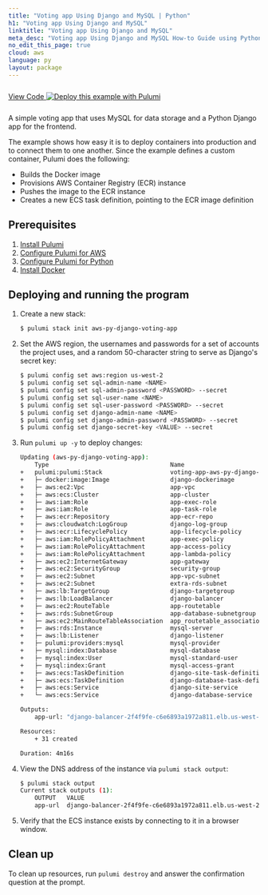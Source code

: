 ```yaml
---
title: "Voting app Using Django and MySQL | Python"
h1: "Voting app Using Django and MySQL"
linktitle: "Voting app Using Django and MySQL"
meta_desc: "Voting app Using Django and MySQL How-to Guide using Python"
no_edit_this_page: true
cloud: aws
language: py
layout: package
---
```


<!-- WARNING: this page was generated by a tool. Do not edit it by hand. -->
<!-- To change it, please see https://github.com/pulumi/registry/tree/master/tools/mktutorial. -->

<p class="mb-4 inline-flex items-center">
    <a class="rounded-md font-display text-lg text-white bg-white border-2 border-blue-600 px-3 mr-2 whitespace-no-wrap hover:text-white" style="height: 45px; line-height: 41px;" href="https://github.com/pulumi/examples/tree/master/aws-py-django-voting-app" target="_blank">
        <span class="flex items-center">
            <i class="fab fa-github pr-1.5"></i>
            <span>View Code</span>
        </span>
    </a>
    <a href="https://app.pulumi.com/new?template=https://github.com/pulumi/examples/blob/master/aws-py-django-voting-app/README.md" target="_blank">
        <img src="https://get.pulumi.com/new/button.svg" alt="Deploy this example with Pulumi">
    </a>
</p>


A simple voting app that uses MySQL for data storage and a Python Django app for the frontend.

The example shows how easy it is to deploy containers into production and to connect them to one another. Since the example defines a custom container, Pulumi does the following:

- Builds the Docker image
- Provisions AWS Container Registry (ECR) instance
- Pushes the image to the ECR instance
- Creates a new ECS task definition, pointing to the ECR image definition

## Prerequisites

1. [Install Pulumi](https://www.pulumi.com/docs/get-started/install/)
1. [Configure Pulumi for AWS](https://www.pulumi.com/docs/intro/cloud-providers/aws/setup/)
1. [Configure Pulumi for Python](https://www.pulumi.com/docs/intro/languages/python/)
1. [Install Docker](https://docs.docker.com/engine/installation/)

## Deploying and running the program

1. Create a new stack:

    ```bash
    $ pulumi stack init aws-py-django-voting-app
    ```

1. Set the AWS region, the usernames and passwords for a set of accounts the project uses, and a random 50-character string to serve as Django's secret key:

    ```bash
    $ pulumi config set aws:region us-west-2
    $ pulumi config set sql-admin-name <NAME>
    $ pulumi config set sql-admin-password <PASSWORD> --secret
    $ pulumi config set sql-user-name <NAME>
    $ pulumi config set sql-user-password <PASSWORD> --secret
    $ pulumi config set django-admin-name <NAME>
    $ pulumi config set django-admin-password <PASSWORD> --secret
    $ pulumi config set django-secret-key <VALUE> --secret
    ```

1. Run `pulumi up -y` to deploy changes:

    ```bash
    Updating (aws-py-django-voting-app):
        Type                                  Name                              Status      Info
    +   pulumi:pulumi:Stack                   voting-app-aws-py-django-voting-app  created
    +   ├─ docker:image:Image                 django-dockerimage                created     1 warning
    +   ├─ aws:ec2:Vpc                        app-vpc                           created
    +   ├─ aws:ecs:Cluster                    app-cluster                       created
    +   ├─ aws:iam:Role                       app-exec-role                     created
    +   ├─ aws:iam:Role                       app-task-role                     created
    +   ├─ aws:ecr:Repository                 app-ecr-repo                      created
    +   ├─ aws:cloudwatch:LogGroup            django-log-group                  created
    +   ├─ aws:ecr:LifecyclePolicy            app-lifecycle-policy              created
    +   ├─ aws:iam:RolePolicyAttachment       app-exec-policy                   created
    +   ├─ aws:iam:RolePolicyAttachment       app-access-policy                 created
    +   ├─ aws:iam:RolePolicyAttachment       app-lambda-policy                 created
    +   ├─ aws:ec2:InternetGateway            app-gateway                       created
    +   ├─ aws:ec2:SecurityGroup              security-group                    created
    +   ├─ aws:ec2:Subnet                     app-vpc-subnet                    created
    +   ├─ aws:ec2:Subnet                     extra-rds-subnet                  created
    +   ├─ aws:lb:TargetGroup                 django-targetgroup                created
    +   ├─ aws:lb:LoadBalancer                django-balancer                   created
    +   ├─ aws:ec2:RouteTable                 app-routetable                    created
    +   ├─ aws:rds:SubnetGroup                app-database-subnetgroup          created
    +   ├─ aws:ec2:MainRouteTableAssociation  app_routetable_association        created
    +   ├─ aws:rds:Instance                   mysql-server                      created
    +   ├─ aws:lb:Listener                    django-listener                   created
    +   ├─ pulumi:providers:mysql             mysql-provider                    created
    +   ├─ mysql:index:Database               mysql-database                    created
    +   ├─ mysql:index:User                   mysql-standard-user               created
    +   ├─ mysql:index:Grant                  mysql-access-grant                created
    +   ├─ aws:ecs:TaskDefinition             django-site-task-definition       created
    +   ├─ aws:ecs:TaskDefinition             django-database-task-definition   created
    +   ├─ aws:ecs:Service                    django-site-service               created
    +   └─ aws:ecs:Service                    django-database-service           created

    Outputs:
        app-url: "django-balancer-2f4f9fe-c6e6893a1972a811.elb.us-west-2.amazonaws.com"

    Resources:
        + 31 created

    Duration: 4m16s
    ```

1. View the DNS address of the instance via `pulumi stack output`:

    ```bash
    $ pulumi stack output
    Current stack outputs (1):
        OUTPUT   VALUE
        app-url  django-balancer-2f4f9fe-c6e6893a1972a811.elb.us-west-2.amazonaws.com
    ```

1.  Verify that the ECS instance exists by connecting to it in a browser window.

## Clean up

To clean up resources, run `pulumi destroy` and answer the confirmation question at the prompt.

